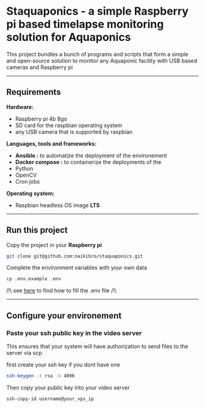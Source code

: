 # Staquaponics - a simple Raspberry pi based timelapse monitoring solution for Aquaponics

This project bundles a bunch of programs and scripts that form a simple and open-source solution to monitor any Aquaponic facility with USB based cameras and Raspberry pi

---

## Requirements

**Hardware:**

- Raspberry pi 4b 8go
- SD card for the raspbian operating system
- any USB camera that is supported by raspbian

**Languages, tools and frameworks:**

- **Ansible :** to automatize the deployment of the environement
- **Docker compose :** to containerize the deployments of the
- Python
- OpenCV
- Cron jobs

**Operating system:**

- Raspbian headless OS image **LTS**

---

## Run this project

Copy the project in your **Raspberry pi**

```sh
git clone git@github.com:naikibro/staquaponics.git
```

Complete the environment variables with your own data

```sh
cp .env.example .env
```

/!\ see [here]() to find how to fill the .env file /!\

---

## Configure your environement

### Paste your ssh public key in the video server

This ensures that your system will have authorization to send files to the server via scp

first create your ssh key if you dont have one

```sh
ssh-keygen -t rsa -b 4096
```

Then copy your public key into your video server

```sh
ssh-copy-id username@your_vps_ip
```
